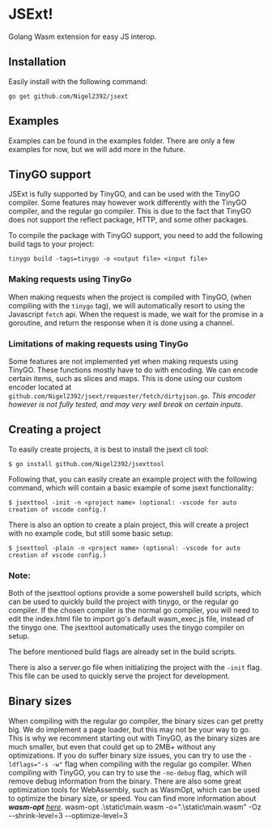 # JSExt!

Golang Wasm extension for easy JS interop.

## Installation
Easily install  with the following command:
```
go get github.com/Nigel2392/jsext
```

## Examples
Examples can be found in the examples folder.
There are only a few examples for now, but we will add more in the future.

## TinyGO support
JSExt is fully supported by TinyGO, and can be used with the TinyGO compiler.
Some features may however work differently with the TinyGO compiler, and the regular go compiler.
This is due to the fact that TinyGO does not support the reflect package, HTTP, and some other packages.

To compile the package with TinyGO support, you need to add the following build tags to your project:
```
tinygo build -tags=tinygo -o <output file> <input file>
```

### Making requests using TinyGo
When making requests when the project is compiled with TinyGO, (when compiling with the `tinygo` tag), 
we will automatically resort to using the Javascript `fetch` api.
When the request is made, we wait for the promise in a goroutine, and return the response when it is done using a channel.

### Limitations of making requests using TinyGo
Some features are not implemented yet when making requests using TinyGO.
These functions mostly have to do with encoding.
We can encode certain items, such as slices and maps. 
This is done using our custom encoder located at `github.com/Nigel2392/jsext/requester/fetch/dirtyjson.go`.
*This encoder however is not fully tested, and may very well break on certain inputs.*

## Creating a project
To easily create projects, it is best to install the jsext cli tool:
```
$ go install github.com/Nigel2392/jsexttool
```
Following that, you can easily create an example project with the following command, which will contain a basic example of some jsext functionality:
```
$ jsexttool -init -n <project name> (optional: -vscode for auto creation of vscode config.)
```
There is also an option to create a plain project, this will create a project with no example code, but still some basic setup:
```
$ jsexttool -plain -n <project name> (optional: -vscode for auto creation of vscode config.)
```
### Note:
Both of the jsexttool options provide a some powershell build scripts, which can be used to quickly build the project with tinygo, or the regular go compiler.
If the chosen compiler is the normal go compiler, you will need to edit the index.html file to import go's default wasm_exec.js file, instead of the tinygo one.
The jsexttool automatically uses the tinygo compiler on setup.

The before mentioned build flags are already set in the build scripts.

There is also a server.go file when initializing the project with the `-init` flag. This file can be used to quickly serve the project for development.

## Binary sizes
When compiling with the regular go compiler, the binary sizes can get pretty big. We do implement a page loader, but this may not be your way to go.
This is why we recomment starting out with TinyGO, as the binary sizes are much smaller, but even that could get up to 2MB+ without any optimizations.
If you do suffer binary size issues, you can try to use the `-ldflags="-s -w"` flag when compiling with the regular go compiler.
When compiling with TinyGO, you can try to use the `-no-debug` flag, which will remove debug information from the binary.
There are also some great optimization tools for WebAssembly, such as WasmOpt, which can be used to optimize the binary size, or speed.
You can find more information about ***wasm-opt** [here](https://github.com/WebAssembly/binaryen)*.
wasm-opt .\static\main.wasm -o=".\static\main.wasm" -Oz --shrink-level=3 --optimize-level=3

